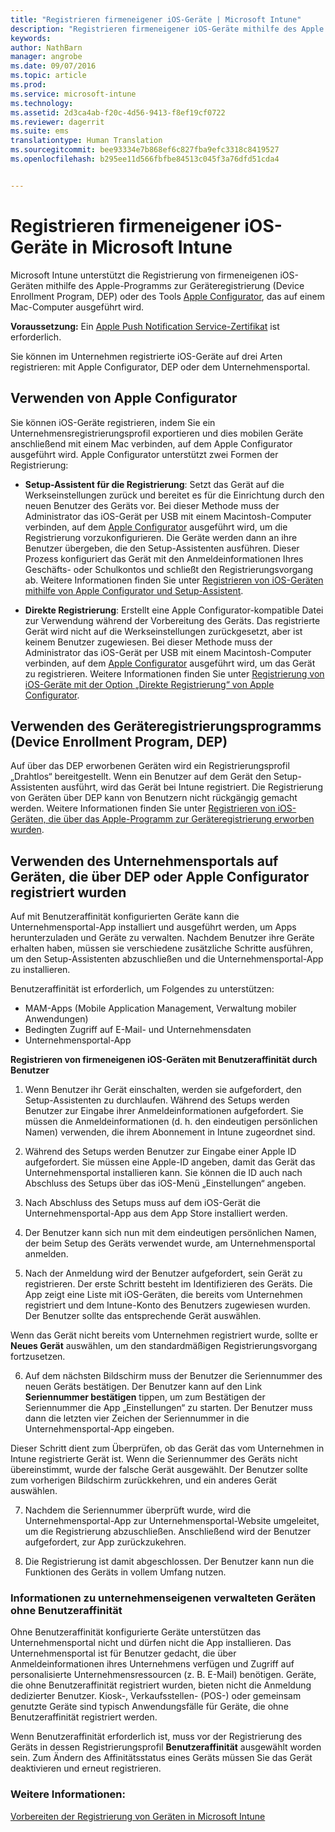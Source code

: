 ```yaml
---
title: "Registrieren firmeneigener iOS-Geräte | Microsoft Intune"
description: "Registrieren firmeneigener iOS-Geräte mithilfe des Apple Device Enrollment Program (DEP) oder Apple Configurator"
keywords: 
author: NathBarn
manager: angrobe
ms.date: 09/07/2016
ms.topic: article
ms.prod: 
ms.service: microsoft-intune
ms.technology: 
ms.assetid: 2d3ca4ab-f20c-4d56-9413-f8ef19cf0722
ms.reviewer: dagerrit
ms.suite: ems
translationtype: Human Translation
ms.sourcegitcommit: bee93334e7b868ef6c827fba9efc3318c8419527
ms.openlocfilehash: b295ee11d566fbfbe84513c045f3a76dfd51cda4


---
```


# Registrieren firmeneigener iOS-Geräte in Microsoft Intune
Microsoft Intune unterstützt die Registrierung von firmeneigenen iOS-Geräten mithilfe des Apple-Programms zur Geräteregistrierung (Device Enrollment Program, DEP) oder des Tools [Apple Configurator](http://go.microsoft.com/fwlink/?LinkId=518017), das auf einem Mac-Computer ausgeführt wird.

**Voraussetzung:** Ein [Apple Push Notification Service-Zertifikat](set-up-ios-and-mac-management-with-microsoft-intune.md) ist erforderlich.

Sie können im Unternehmen registrierte iOS-Geräte auf drei Arten registrieren: mit Apple Configurator, DEP oder dem Unternehmensportal.

## Verwenden von Apple Configurator

Sie können iOS-Geräte registrieren, indem Sie ein Unternehmensregistrierungsprofil exportieren und dies mobilen Geräte anschließend mit einem Mac verbinden, auf dem Apple Configurator ausgeführt wird. Apple Configurator unterstützt zwei Formen der Registrierung:

- **Setup-Assistent für die Registrierung**: Setzt das Gerät auf die Werkseinstellungen zurück und bereitet es für die Einrichtung durch den neuen Benutzer des Geräts vor. Bei dieser Methode muss der Administrator das iOS-Gerät per USB mit einem Macintosh-Computer verbinden, auf dem [Apple Configurator](http://go.microsoft.com/fwlink/?LinkId=518017) ausgeführt wird, um die Registrierung vorzukonfigurieren. Die Geräte werden dann an ihre Benutzer übergeben, die den Setup-Assistenten ausführen. Dieser Prozess konfiguriert das Gerät mit den Anmeldeinformationen Ihres Geschäfts- oder Schulkontos und schließt den Registrierungsvorgang ab. Weitere Informationen finden Sie unter [Registrieren von iOS-Geräten mithilfe von Apple Configurator und Setup-Assistent](ios-setup-assistant-enrollment-in-microsoft-intune.md).

- **Direkte Registrierung**: Erstellt eine Apple Configurator-kompatible Datei zur Verwendung während der Vorbereitung des Geräts. Das registrierte Gerät wird nicht auf die Werkseinstellungen zurückgesetzt, aber ist keinem Benutzer zugewiesen. Bei dieser Methode muss der Administrator das iOS-Gerät per USB mit einem Macintosh-Computer verbinden, auf dem [Apple Configurator](http://go.microsoft.com/fwlink/?LinkId=518017) ausgeführt wird, um das Gerät zu registrieren. Weitere Informationen finden Sie unter [Registrierung von iOS-Geräte mit der Option „Direkte Registrierung“ von Apple Configurator](ios-direct-enrollment-in-microsoft-intune.md).

## Verwenden des Geräteregistrierungsprogramms (Device Enrollment Program, DEP)
Auf über das DEP erworbenen Geräten wird ein Registrierungsprofil „Drahtlos“ bereitgestellt. Wenn ein Benutzer auf dem Gerät den Setup-Assistenten ausführt, wird das Gerät bei Intune registriert.  Die Registrierung von Geräten über DEP kann von Benutzern nicht rückgängig gemacht werden. Weitere Informationen finden Sie unter [Registrieren von iOS-Geräten, die über das Apple-Programm zur Geräteregistrierung erworben wurden](ios-device-enrollment-program-in-microsoft-intune.md).

## Verwenden des Unternehmensportals auf Geräten, die über DEP oder Apple Configurator registriert wurden

Auf mit Benutzeraffinität konfigurierten Geräte kann die Unternehmensportal-App installiert und ausgeführt werden, um Apps herunterzuladen und Geräte zu verwalten. Nachdem Benutzer ihre Geräte erhalten haben, müssen sie verschiedene zusätzliche Schritte ausführen, um den Setup-Assistenten abzuschließen und die Unternehmensportal-App zu installieren.

Benutzeraffinität ist erforderlich, um Folgendes zu unterstützen:
  - MAM-Apps (Mobile Application Management, Verwaltung mobiler Anwendungen)
  - Bedingten Zugriff auf E-Mail- und Unternehmensdaten
  - Unternehmensportal-App

**Registrieren von firmeneigenen iOS-Geräten mit Benutzeraffinität durch Benutzer**
1. Wenn Benutzer ihr Gerät einschalten, werden sie aufgefordert, den Setup-Assistenten zu durchlaufen. Während des Setups werden Benutzer zur Eingabe ihrer Anmeldeinformationen aufgefordert. Sie müssen die Anmeldeinformationen (d. h. den eindeutigen persönlichen Namen) verwenden, die ihrem Abonnement in Intune zugeordnet sind.

2. Während des Setups werden Benutzer zur Eingabe einer Apple ID aufgefordert. Sie müssen eine Apple-ID angeben, damit das Gerät das Unternehmensportal installieren kann. Sie können die ID auch nach Abschluss des Setups über das iOS-Menü „Einstellungen“ angeben.

3. Nach Abschluss des Setups muss auf dem iOS-Gerät die Unternehmensportal-App aus dem App Store installiert werden.

4. Der Benutzer kann sich nun mit dem eindeutigen persönlichen Namen, der beim Setup des Geräts verwendet wurde, am Unternehmensportal anmelden.

5. Nach der Anmeldung wird der Benutzer aufgefordert, sein Gerät zu registrieren. Der erste Schritt besteht im Identifizieren des Geräts. Die App zeigt eine Liste mit iOS-Geräten, die bereits vom Unternehmen registriert und dem Intune-Konto des Benutzers zugewiesen wurden. Der Benutzer sollte das entsprechende Gerät auswählen.

  Wenn das Gerät nicht bereits vom Unternehmen registriert wurde, sollte er **Neues Gerät** auswählen, um den standardmäßigen Registrierungsvorgang fortzusetzen.

6. Auf dem nächsten Bildschirm muss der Benutzer die Seriennummer des neuen Geräts bestätigen. Der Benutzer kann auf den Link **Seriennummer bestätigen** tippen, um zum Bestätigen der Seriennummer die App „Einstellungen“ zu starten. Der Benutzer muss dann die letzten vier Zeichen der Seriennummer in die Unternehmensportal-App eingeben.

  Dieser Schritt dient zum Überprüfen, ob das Gerät das vom Unternehmen in Intune registrierte Gerät ist. Wenn die Seriennummer des Geräts nicht übereinstimmt, wurde der falsche Gerät ausgewählt. Der Benutzer sollte zum vorherigen Bildschirm zurückkehren, und ein anderes Gerät auswählen.

7. Nachdem die Seriennummer überprüft wurde, wird die Unternehmensportal-App zur Unternehmensportal-Website umgeleitet, um die Registrierung abzuschließen. Anschließend wird der Benutzer aufgefordert, zur App zurückzukehren.

8. Die Registrierung ist damit abgeschlossen. Der Benutzer kann nun die Funktionen des Geräts in vollem Umfang nutzen.

### Informationen zu unternehmenseigenen verwalteten Geräten ohne Benutzeraffinität

Ohne Benutzeraffinität konfigurierte Geräte unterstützen das Unternehmensportal nicht und dürfen nicht die App installieren. Das Unternehmensportal ist für Benutzer gedacht, die über Anmeldeinformationen ihres Unternehmens verfügen und Zugriff auf personalisierte Unternehmensressourcen (z. B. E-Mail) benötigen. Geräte, die ohne Benutzeraffinität registriert wurden, bieten nicht die Anmeldung dedizierter Benutzer. Kiosk-, Verkaufsstellen- (POS-) oder gemeinsam genutzte Geräte sind typisch Anwendungsfälle für Geräte, die ohne Benutzeraffinität registriert werden.

Wenn Benutzeraffinität erforderlich ist, muss vor der Registrierung des Geräts in dessen Registrierungsprofil **Benutzeraffinität** ausgewählt worden sein. Zum Ändern des Affinitätsstatus eines Geräts müssen Sie das Gerät deaktivieren und erneut registrieren.



### Weitere Informationen:
[Vorbereiten der Registrierung von Geräten in Microsoft Intune](get-ready-to-enroll-devices-in-microsoft-intune.md)



<!--HONumber=Sep16_HO3-->


